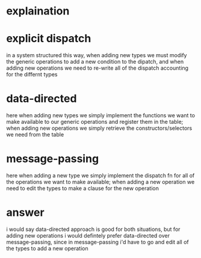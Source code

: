 # explaination

# explicit dispatch
in a system structured this way, when adding new types we must modify the generic operations
to add a new condition to the dipatch, and when adding new operations we need to re-write
all of the dispatch accounting for the differnt types

# data-directed

here when adding new types we simply implement the functions we want to make available
to our generic operations and register them in the table; when adding new operations
we simply retrieve the constructors/selectors we need from the table

# message-passing

here when adding a new type we simply implement the dispatch fn for all of the operations
we want to make available; when adding a new operation we need to edit the types to
make a clause for the new operation

# answer

i would say data-directed approach is good for both situations, but for adding new operations
i would defintely prefer data-directed over message-passing, since in message-passing
i'd have to go and edit all of the types to add a new operation
